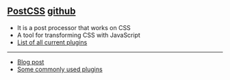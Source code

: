 ## [PostCSS](http://postcss.org/) [github](https://github.com/postcss/postcss)

* It is a post processor that works on CSS
* A tool for transforming CSS with JavaScript
* [List of all current plugins](https://github.com/postcss/postcss/blob/master/README.md#plugins)

---

* [Blog post](https://www.sitepoint.com/enabling-upcoming-css-features-with-postcss/)
* [Some commonly used plugins](https://www.sitepoint.com/7-postcss-plugins-to-ease-you-into-postcss/)
